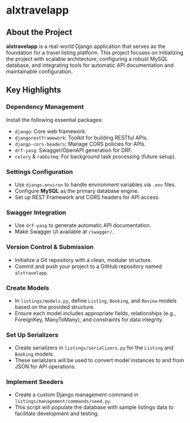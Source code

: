 #  alxtravelapp

##  About the Project

**alxtravelapp** is a real-world Django application that serves as the foundation for a travel listing platform. This project focuses on initializing the project with scalable architecture, configuring a robust MySQL database, and integrating tools for automatic API documentation and maintainable configuration.


##  Key Highlights

###  Dependency Management
Install the following essential packages:

- `django`: Core web framework.
- `djangorestframework`: Toolkit for building RESTful APIs.
- `django-cors-headers`: Manage CORS policies for APIs.
- `drf-yasg`: Swagger/OpenAPI generation for DRF.
- `celery` & `rabbitmq`: For background task processing (future setup).

###  Settings Configuration
- Use `django-environ` to handle environment variables via `.env` files.
- Configure **MySQL** as the primary database engine.
- Set up REST Framework and CORS headers for API access.

###  Swagger Integration
- Use `drf-yasg` to generate automatic API documentation.
- Make Swagger UI available at `/swagger/`.

###  Version Control & Submission
- Initialize a Git repository with a clean, modular structure.
- Commit and push your project to a GitHub repository named `alxtravelapp`.


###  Create Models
- In `listings/models.py`, define `Listing`, `Booking`, and `Review` models based on the provided structure.
- Ensure each model includes appropriate fields, relationships (e.g., ForeignKey, ManyToMany), and constraints for data integrity.

###  Set Up Serializers
- Create serializers in `listings/serializers.py` for the `Listing` and `Booking` models.
- These serializers will be used to convert model instances to and from JSON for API operations.

###  Implement Seeders
- Create a custom Django management command in `listings/management/commands/seed.py`.
- This script will populate the database with sample listings data to facilitate development and testing.
